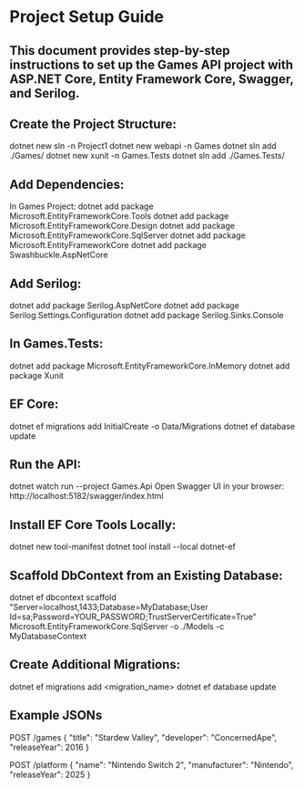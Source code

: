 # Project Setup Guide

## This document provides step-by-step instructions to set up the Games API project with ASP.NET Core, Entity Framework Core, Swagger, and Serilog.

## Create the Project Structure:
dotnet new sln -n Project1
dotnet new webapi -n Games
dotnet sln add ./Games/
dotnet new xunit -n Games.Tests
dotnet sln add ./Games.Tests/

## Add Dependencies:
In Games Project:
dotnet add package Microsoft.EntityFrameworkCore.Tools
dotnet add package Microsoft.EntityFrameworkCore.Design
dotnet add package Microsoft.EntityFrameworkCore.SqlServer
dotnet add package Microsoft.EntityFrameworkCore
dotnet add package Swashbuckle.AspNetCore

## Add Serilog:
dotnet add package Serilog.AspNetCore
dotnet add package Serilog.Settings.Configuration
dotnet add package Serilog.Sinks.Console

## In Games.Tests:
dotnet add package Microsoft.EntityFrameworkCore.InMemory
dotnet add package Xunit

## EF Core:
dotnet ef migrations add InitialCreate -o Data/Migrations
dotnet ef database update

## Run the API:
dotnet watch run --project Games.Api
Open Swagger UI in your browser: http://localhost:5182/swagger/index.html

## Install EF Core Tools Locally:
dotnet new tool-manifest
dotnet tool install --local dotnet-ef

## Scaffold DbContext from an Existing Database:
dotnet ef dbcontext scaffold "Server=localhost,1433;Database=MyDatabase;User Id=sa;Password=YOUR_PASSWORD;TrustServerCertificate=True" Microsoft.EntityFrameworkCore.SqlServer -o ./Models -c MyDatabaseContext

## Create Additional Migrations:
dotnet ef migrations add <migration_name>
dotnet ef database update

## Example JSONs
POST /games
{
    "title": "Stardew Valley",
    "developer": "ConcernedApe",
    "releaseYear": 2016
}

POST /platform
{
  "name": "Nintendo Switch 2",
  "manufacturer": "Nintendo",
  "releaseYear": 2025
}
